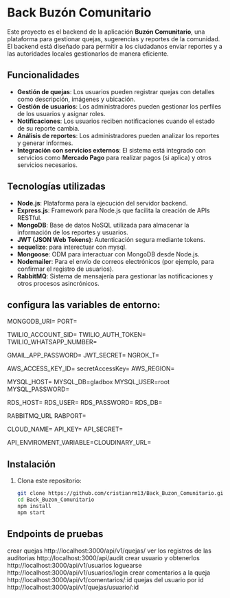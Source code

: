 # Back Buzón Comunitario

Este proyecto es el backend de la aplicación **Buzón Comunitario**, una plataforma para gestionar quejas, sugerencias y reportes de la comunidad. El backend está diseñado para permitir a los ciudadanos enviar reportes y a las autoridades locales gestionarlos de manera eficiente.

## Funcionalidades

- **Gestión de quejas**: Los usuarios pueden registrar quejas con detalles como descripción, imágenes y ubicación.
- **Gestión de usuarios**: Los administradores pueden gestionar los perfiles de los usuarios y asignar roles.
- **Notificaciones**: Los usuarios reciben notificaciones cuando el estado de su reporte cambia.
- **Análisis de reportes**: Los administradores pueden analizar los reportes y generar informes.
- **Integración con servicios externos**: El sistema está integrado con servicios como **Mercado Pago** para realizar pagos (si aplica) y otros servicios necesarios.

## Tecnologías utilizadas

- **Node.js**: Plataforma para la ejecución del servidor backend.
- **Express.js**: Framework para Node.js que facilita la creación de APIs RESTful.
- **MongoDB**: Base de datos NoSQL utilizada para almacenar la información de los reportes y usuarios.
- **JWT (JSON Web Tokens)**: Autenticación segura mediante tokens.
- **sequelize**: para interectuar con mysql.
- **Mongoose**: ODM para interactuar con MongoDB desde Node.js.
- **Nodemailer**: Para el envío de correos electrónicos (por ejemplo, para confirmar el registro de usuarios).
- **RabbitMQ**: Sistema de mensajería para gestionar las notificaciones y otros procesos asincrónicos.
  
## configura las variables de entorno:

MONGODB_URI=
PORT=

TWILIO_ACCOUNT_SID=
TWILIO_AUTH_TOKEN=
TWILIO_WHATSAPP_NUMBER=

GMAIL_APP_PASSWORD=
JWT_SECRET=
NGROK_T=


AWS_ACCESS_KEY_ID=
secretAccessKey=
AWS_REGION=

MYSQL_HOST=
MYSQL_DB=gladbox
MYSQL_USER=root
MYSQL_PASSWORD=

RDS_HOST=
RDS_USER=
RDS_PASSWORD=
RDS_DB=


RABBITMQ_URL
RABPORT=

CLOUD_NAME=
API_KEY=
API_SECRET=

API_ENVIROMENT_VARIABLE=CLOUDINARY_URL=

## Instalación

1. Clona este repositorio:
   ```bash
   git clone https://github.com/cristianrm13/Back_Buzon_Comunitario.git
   cd Back_Buzon_Comunitario
   npm install
   npm start

## Endpoints de pruebas
crear quejas
http://localhost:3000/api/v1/quejas/
ver los registros de las auditorias
http://localhost:3000/api/audit
crear usuario y obtenerlos
http://localhost:3000/api/v1/usuarios
loguearse
http://localhost:3000/api/v1/usuarios/login
crear comentarios a la queja
http://localhost:3000/api/v1/comentarios/:id
quejas del usuario por id
http://localhost:3000/api/v1/quejas/usuario/:id
